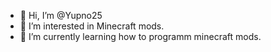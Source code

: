 - 👋 Hi, I’m @Yupno25
- 👀 I’m interested in Minecraft mods.
- 🌱 I’m currently learning how to programm minecraft mods.

<!---
Yupno25/Yupno25 is a ✨ special ✨ repository because its `README.md` (this file) appears on your GitHub profile.
You can click the Preview link to take a look at your changes.
--->
